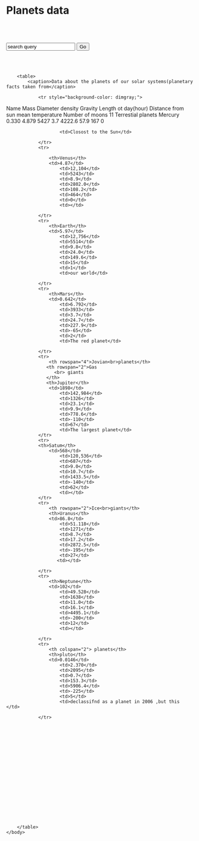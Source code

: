 <html>
    <head>
<style>
table,th,td{border: 2px solid}
#th1{b}

</style>
    </head>
    <body>
<h1><b>Planets data</b></h1>
    </body><br><br>
    <br>
    <body>
       <form >
          <input type="text" value="search query">
        <input type="submit" value="Go"></form>
    </body>
    <br>
    <br>
    <body>
        
        <table>
            <caption>Data about the planets of our solar systems(planetary facts taken from</caption>
            
                <tr style="background-color: dimgray;">
<th colspan="2"></th>
<th>Name</th>
<th>Mass</th>
<th>Diameter</th>
<th>density</th>
<th>Gravity</th>
<th>Length ot day(hour)</th>
<th>Distance from sun </th>
<th>mean temperature</th>
<th>Number of moons</th>
<th colspan="6">11</th>
                </tr>
                <tr>
                    <th rowspan="4" colspan="2">Terrestial planets</th>
                    <th>Mercury</th>
                    <td>0.330</td>
                        <td>4.879</td>
                        <td>5427</td>
                        <td>3.7</td>
                        <td>4222.6</td>
                        <td>57.9</td>
                        <td>167</td>
                        <td>0</td>
                        
                        <td>Closost to the Sun</td>

                </tr>
                <tr>
                    
                    <th>Venus</th>
                    <td>4.87</td>
                        <td>12,104</td>
                        <td>5243</td>
                        <td>8.9</td>
                        <td>2802.0</td>
                        <td>108.2</td>
                        <td>464</td>
                        <td>0</td>
                        <td></td>
                        
                </tr>
                <tr>
                    <th>Earth</th>
                    <td>5.97</td>
                        <td>12,756</td>
                        <td>5514</td>
                        <td>9.8</td>
                        <td>24.0</td>
                        <td>149.6</td>
                        <td>15</td>
                        <td>1</td>
                        <td>our world</td>
                        
                </tr>
                <tr>
                    <th>Mars</th>
                    <td>0.642</td>
                        <td>6.792</td>
                        <td>3933</td>
                        <td>3.7</td>
                        <td>24.7</td>
                        <td>227.9</td>
                        <td>-65</td>
                        <td>2</td>
                        <td>The red planet</td>
                        
                </tr>
                <tr>
                    <th rowspan="4">Jovian<br>planets</th>
                   <th rowspan="2">Gas
                      <br> giants
                   </th>
                   <th>Jupiter</th>
                    <td>1898</td>
                        <td>142,984</td>
                        <td>1326</td>
                        <td>23.1</td>
                        <td>9.9</td>
                        <td>778.6</td>
                        <td>-110</td>
                        <td>67</td>
                        <td>The largest planet</td>
                </tr>
                <tr>
                <th>Satum</th>
                    <td>568</td>
                        <td>120,536</td>
                        <td>687</td>
                        <td>9.0</td>
                        <td>10.7</td>
                        <td>1433.5</td>
                        <td>-140</td>
                        <td>62</td>
                        <td></td>
                </tr>
                <tr>
                    <th rowspan="2">Ice<br>giants</th>
                    <th>Uranus</th>
                    <td>86.8</td>
                        <td>51.118</td>
                        <td>1271</td>
                        <td>8.7</td>
                        <td>17.2</td>
                        <td>2872.5</td>
                        <td>-195</td>
                        <td>27</td>
                       <td></td>
                         
                </tr>
                <tr>
                    <th>Neptune</th>
                    <td>102</td>
                        <td>49.528</td>
                        <td>1638</td>
                        <td>11.0</td>
                        <td>16.1</td>
                        <td>4495.1</td>
                        <td>-200</td>
                        <td>12</td>
                        <td></td>
                        
                </tr>
                <tr>
                    <th colspan="2"> planets</th>
                    <th>pluto</th>
                    <td>0.0146</td>
                        <td>2.370</td>
                        <td>2095</td>
                        <td>0.7</td>
                        <td>153.3</td>
                        <td>5906.4</td>
                        <td>-225</td>
                        <td>5</td>
                        <td>declassifnd as a planet in 2006 ,but this </td>
                        
                </tr>

                        














            
                

            
        </table>
    </body>
</html>
